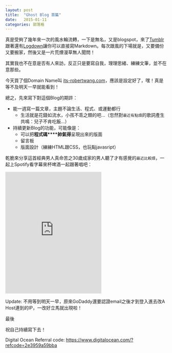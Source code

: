 ```yaml
---
layout: post
title:  "Ghost Blog 首篇"
date:   2015-01-11
categories: 部落格
---
```


真是受夠了幾年來一次的風水輪流轉，一下是無名，又是blogspot，來了[Tumblr](tumblr.com)跟著還有[Logdown](logdown.com)讓你可以直接寫Markdown。每次跟風的下場就是，又要備份又要搬家，然後又是一片荒煙漫草無人聞問！

其實我也不在意是否有人來訪，反正只是要寫自我，理理思緒、練練文筆，並不在意那些。

今天買了個Domain Name叫 [its-robertwang.com](its-robertwang.com)，應該是設定好了，嘿！真是等不及明天一早就能看到！

總之，先來寫下對這個Blog的期許：

  - 能一週寫一篇文章，主題不論生活、程式、或運動都行
  	- 生活就是花錢如流水，小孩不乖之類的吧...（忽然對`最近有點煩`的歌詞產生共鳴：兒子不肯吃飯...）
  - 持續更新Blog的功能，可能像是：
  	- 可以把**程式碼****帥氣得**呈現出來的版面
  	- 留言板
  	- 版面設計（練練HTML跟CSS，也玩點javasript）

乾脆來分享這首經典男人真命苦之30歲成家的男人聽了才有感覺的`最近比較煩`，一起上Spotify看字幕來杯啤酒一起跟著唱吧：

<iframe src="https://embed.spotify.com/?uri=spotify:track:0cdD41ei03AR3cAynWDIoV" width="300" height="380" frameborder="0" allowtransparency="true"></iframe>

Update: 不用等到明天一早，原來GoDaddy還要認證email之後才到登入進去改A Host連到的IP，一改好立馬就出現啦！

最後

祝自己持續寫下去！

Digital Ocean Referral code: https://www.digitalocean.com/?refcode=2e3959a59bba
